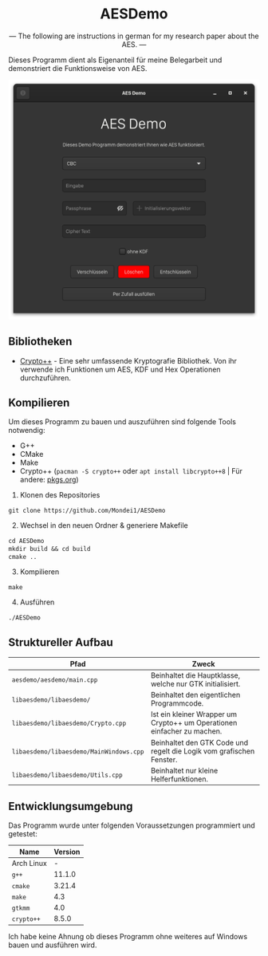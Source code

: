 <h1 align="center">AESDemo</h1>
<p align="center">— The following are instructions in german for my research paper about the AES. —</p>

Dieses Programm dient als Eigenanteil für meine Belegarbeit und demonstriert die Funktionsweise von AES.

![Screenshot of AESDemo](https://raw.githubusercontent.com/Mondei1/AESDemo/main/aesdemo/img/screenshot.png)

## Bibliotheken
* [Crypto++](https://cryptopp.com/) - Eine sehr umfassende Kryptografie Bibliothek. Von ihr verwende ich Funktionen
um AES, KDF und Hex Operationen durchzuführen.

## Kompilieren
Um dieses Programm zu bauen und auszuführen sind folgende Tools notwendig:
* G++
* CMake
* Make
* Crypto++ (`pacman -S crypto++` oder `apt install libcrypto++8` | Für andere: [pkgs.org](https://pkgs.org/search/?q=crypto%2B%2B))

1. Klonen des Repositories
```shell
git clone https://github.com/Mondei1/AESDemo
```

2. Wechsel in den neuen Ordner & generiere Makefile
```shell
cd AESDemo
mkdir build && cd build
cmake ..
```

3. Kompilieren
```shell
make
```

4. Ausführen
```shell
./AESDemo
```

## Struktureller Aufbau
| Pfad       	                            | Zweck 	|
|------------	                            |---------	|
|`aesdemo/aesdemo/main.cpp`                 | Beinhaltet die Hauptklasse, welche nur GTK initialisiert.
|`libaesdemo/libaesdemo/`                   | Beinhaltet den eigentlichen Programmcode.
|`libaesdemo/libaesdemo/Crypto.cpp`         | Ist ein kleiner Wrapper um Crypto++ um Operationen einfacher zu machen.
|`libaesdemo/libaesdemo/MainWindows.cpp`    | Beinhaltet den GTK Code und regelt die Logik vom grafischen Fenster.
|`libaesdemo/libaesdemo/Utils.cpp`          | Beinhaltet nur kleine Helferfunktionen.

## Entwicklungsumgebung
Das Programm wurde unter folgenden Voraussetzungen programmiert und getestet:

| Name       	| Version 	|
|------------	|---------	|
| Arch Linux 	| -       	|
| `g++`      	| 11.1.0  	|
| `cmake`    	| 3.21.4  	|
| `make`     	| 4.3     	|
| `gtkmm`       | 4.0       | 
| `crypto++`    | 8.5.0

Ich habe keine Ahnung ob dieses Programm ohne weiteres auf Windows bauen und ausführen wird.
